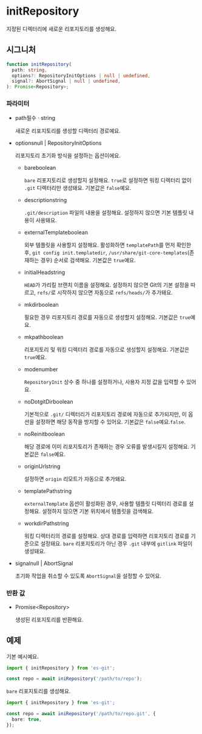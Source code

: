 # initRepository

지정된 디렉터리에 새로운 리포지토리를 생성해요.

## 시그니처

```ts
function initRepository(
  path: string,
  options?: RepositoryInitOptions | null | undefined,
  signal?: AbortSignal | null | undefined,
): Promise<Repository>;
```

### 파라미터

<ul class="param-ul">
  <li class="param-li param-li-root">
    <span class="param-name">path</span><span class="param-required">필수</span>&nbsp;·&nbsp;<span class="param-type">string</span>
    <br>
    <p class="param-description">새로운 리포지토리를 생성할 디렉터리 경로예요.</p>
  </li>
  <li class="param-li param-li-root">
    <span class="param-name">options</span><span class="param-type">null | RepositoryInitOptions</span>
    <br>
    <p class="param-description">리포지토리 초기화 방식을 설정하는 옵션이에요.</p>
    <ul class="param-ul">
      <li class="param-li">
        <span class="param-name">bare</span><span class="param-type">boolean</span>
        <br>
        <p class="param-description"><code>bare</code> 리포지토리로 생성할지 설정해요. <code>true</code>로 설정하면 워킹 디렉터리 없이 <code>.git</code> 디렉터리만 생성돼요. 기본값은 <code>false</code>예요.</p>
      </li>
      <li class="param-li">
        <span class="param-name">description</span><span class="param-type">string</span>
        <br>
         <p class="param-description">
          <code>.git/description</code> 파일의 내용을 설정해요.  
          설정하지 않으면 기본 템플릿 내용이 사용돼요.
        </p>
      </li>
      <li class="param-li">
        <span class="param-name">externalTemplate</span><span class="param-type">boolean</span>
        <br>
        <p class="param-description">외부 템플릿을 사용할지 설정해요. 활성화하면 <code>templatePath</code>를 먼저 확인한 후, <code>git config init.templatedir</code>, <code>/usr/share/git-core-templates</code>(존재하는 경우) 순서로 검색해요. 기본값은 <code>true</code>예요.</p>
      </li>
      <li class="param-li">
        <span class="param-name">initialHead</span><span class="param-type">string</span>
        <br>
        <p class="param-description"><code>HEAD</code>가 가리킬 브랜치 이름을 설정해요. 설정하지 않으면 Git의 기본 설정을 따르고, <code>refs/</code>로 시작하지 않으면 자동으로 <code>refs/heads/</code>가 추가돼요.</p>
      </li>
      <li class="param-li">
        <span class="param-name">mkdir</span><span class="param-type">boolean</span>
        <br>
        <p class="param-description">필요한 경우 리포지토리 경로를 자동으로 생성할지 설정해요. 기본값은 <code>true</code>예요.</p>
      </li>
      <li class="param-li">
        <span class="param-name">mkpath</span><span class="param-type">boolean</span>
        <br>
        <p class="param-description">리포지토리 및 워킹 디렉터리 경로를 자동으로 생성할지 설정해요. 기본값은 <code>true</code>예요.</p>
      </li>
      <li class="param-li">
        <span class="param-name">mode</span><span class="param-type">number</span>
        <br>
        <p class="param-description"><code>RepositoryInit</code> 상수 중 하나를 설정하거나, 사용자 지정 값을 입력할 수 있어요.</p>
      </li>
      <li class="param-li">
        <span class="param-name">noDotgitDir</span><span class="param-type">boolean</span>
        <br>
        <p class="param-description">기본적으로 <code>.git/</code> 디렉터리가 리포지토리 경로에 자동으로 추가되지만, 이 옵션을 설정하면 해당 동작을 방지할 수 있어요. 기본값은 <code>false</code>예요.<code>false</code>.</p>
      </li>
      <li class="param-li">
        <span class="param-name">noReinit</span><span class="param-type">boolean</span>
        <br>
        <p class="param-description">해당 경로에 이미 리포지토리가 존재하는 경우 오류를 발생시킬지 설정해요. 기본값은 <code>false</code>예요.</p>
      </li>
      <li class="param-li">
        <span class="param-name">originUrl</span><span class="param-type">string</span>
        <br>
        <p class="param-description"> 설정하면 <code>origin</code> 리모트가 자동으로 추가돼요.</p>
      </li>
      <li class="param-li">
        <span class="param-name">templatePath</span><span class="param-type">string</span>
        <br>
        <p class="param-description"><code>externalTemplate</code> 옵션이 활성화된 경우, 사용할 템플릿 디렉터리 경로를 설정해요. 설정하지 않으면 기본 위치에서 템플릿을 검색해요.</p>
      </li>
      <li class="param-li">
        <span class="param-name">workdirPath</span><span class="param-type">string</span>
        <br>
        <p class="param-description">워킹 디렉터리의 경로를 설정해요. 상대 경로를 입력하면 리포지토리 경로를 기준으로 설정돼요. <code>bare</code> 리포지토리가 아닌 경우 <code>.git</code> 내부에 <code>gitlink</code> 파일이 생성돼요.</p>
      </li>
    </ul>
  </li>
  <li class="param-li param-li-root">
    <span class="param-name">signal</span><span class="param-type">null | AbortSignal</span>
    <br>
    <p class="param-description">초기화 작업을 취소할 수 있도록 <code>AbortSignal</code>을 설정할 수 있어요.</p>
  </li>
</ul>

### 반환 값

<ul class="param-ul">
  <li class="param-li param-li-root">
    <span class="param-type">Promise&lt;Repository&gt;</span>
    <br>
    <p class="param-description"> 생성된 리포지토리를 반환해요.</p>
  </li>
</ul>

## 예제

기본 예시예요.

```ts
import { initRepository } from 'es-git';

const repo = await iniRepository('/path/to/repo');
```

`bare` 리포지토리를 생성해요.

```ts
import { initRepository } from 'es-git';

const repo = await iniRepository('/path/to/repo.git', {
  bare: true,
});
```

